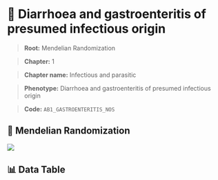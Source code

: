 # 🧪 Diarrhoea and gastroenteritis of presumed infectious origin

> **Root:** Mendelian Randomization

> **Chapter:** 1  

> **Chapter name:** Infectious and parasitic

> **Phenotype:** Diarrhoea and gastroenteritis of presumed infectious origin  

> **Code:** `AB1_GASTROENTERITIS_NOS`

## 🧬 Mendelian Randomization  

<img src="/MR/Figures/Forward/AB1_GASTROENTERITIS_NOS.png"/>

## 📊 Data Table

<CsvTableMRF src="/MR/Data/Forward/AB1_GASTROENTERITIS_NOS.csv"/>
